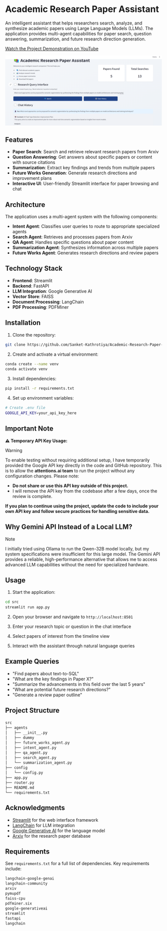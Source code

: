 # Academic Research Paper Assistant

An intelligent assistant that helps researchers search, analyze, and synthesize academic papers using Large Language Models (LLMs). The application provides multi-agent capabilities for paper search, question answering, summarization, and future research direction generation.

[Watch the Project Demonstration on YouTube](http://www.youtube.com/watch?v=DpunojtYDFE)

![Front-End of app](src/imgs/Frontend.png)
## Features

- **Paper Search**: Search and retrieve relevant research papers from Arxiv
- **Question Answering**: Get answers about specific papers or content with source citations
- **Summarization**: Extract key findings and trends from multiple papers
- **Future Works Generation**: Generate research directions and improvement plans
- **Interactive UI**: User-friendly Streamlit interface for paper browsing and chat

## Architecture

The application uses a multi-agent system with the following components:

- **Intent Agent**: Classifies user queries to route to appropriate specialized agents
- **Search Agent**: Retrieves and processes papers from Arxiv
- **QA Agent**: Handles specific questions about paper content
- **Summarization Agent**: Synthesizes information across multiple papers
- **Future Works Agent**: Generates research directions and review papers

## Technology Stack

- **Frontend**: Streamlit
- **Backend**: FastAPI
- **LLM Integration**: Google Generative AI
- **Vector Store**: FAISS
- **Document Processing**: LangChain
- **PDF Processing**: PDFMiner

## Installation

1. Clone the repository:
```bash
git clone https://github.com/Sanket-Kathrotiya/Academic-Research-Paper-Assistant.git
```

2. Create and activate a virtual environment:
```bash
conda create --name venv
conda activate venv
```

3. Install dependencies:
```bash
pip install -r requirements.txt
```

4. Set up environment variables:
```bash
# Create .env file
GOOGLE_API_KEY=your_api_key_here
```

## Important Note

**⚠️ Temporary API Key Usage:**
> [!WARNING]
> To enable testing without requiring additional setup, I have temporarily provided the Google API key directly in the code and GitHub repository. This is to allow the **attentions.ai team** to run the project without any configuration changes. Please note:
> - **Do not share or use this API key outside of this project.**
> - I will remove the API key from the codebase after a few days, once the review is complete.

**If you plan to continue using the project, update the code to include your own API key and follow secure practices for handling sensitive data.**


## Why Gemini API Instead of a Local LLM?
> [!NOTE]
> I initially tried using Ollama to run the Qwen-32B model locally, but my system specifications were insufficient for this large model. The Gemini API provides a reliable, high-performance alternative that allows me to access advanced LLM capabilities without the need for specialized hardware.

## Usage

1. Start the application:
```bash
cd src
streamlit run app.py
```

2. Open your browser and navigate to `http://localhost:8501`

3. Enter your research topic or question in the chat interface

4. Select papers of interest from the timeline view

5. Interact with the assistant through natural language queries

## Example Queries

- "Find papers about text-to-SQL"
- "What are the key findings in Paper X?"
- "Summarize the advancements in this field over the last 5 years"
- "What are potential future research directions?"
- "Generate a review paper outline"

## Project Structure

```
src
├── agents
│   ├── __init__.py
│   ├── dummy
│   ├── future_works_agent.py
│   ├── intent_agent.py
│   ├── qa_agent.py
│   ├── search_agent.py
│   └── summarization_agent.py
├── config
│   └── config.py
├── app.py
├── router.py
├── README.md
└── requirements.txt
```



## Acknowledgments

- [Streamlit](https://streamlit.io/) for the web interface framework
- [LangChain](https://python.langchain.com/) for LLM integration
- [Google Generative AI](https://ai.google.dev/) for the language model
- [Arxiv](https://arxiv.org/) for the research paper database

## Requirements

See `requirements.txt` for a full list of dependencies. Key requirements include:

```
langchain-google-genai
langchain-community
arxiv
pymupdf
faiss-cpu
pdfminer.six
google-generativeai
streamlit
fastapi
langchain
```



